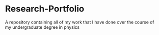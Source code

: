 # Research-Portfolio
A repository containing all of my work that I have done over the course of my undergraduate degree in physics
